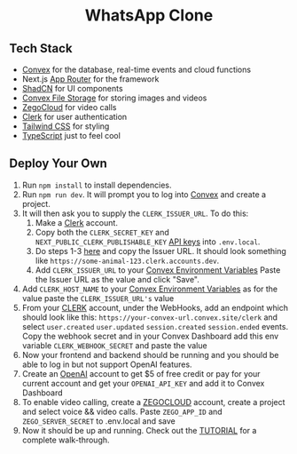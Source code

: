 <h1 align="center">WhatsApp Clone</h1>

## Tech Stack

-   [Convex](https://convex.dev/) for the database, real-time events and cloud functions
-   Next.js [App Router](https://nextjs.org/docs/app) for the framework
-   [ShadCN](https://ui.shadcn.com/) for UI components
-   [Convex File Storage](https://docs.convex.dev/file-storage) for storing images and videos
-   [ZegoCloud](https://www.zegocloud.com) for video calls
-   [Clerk](https://clerk.dev/) for user authentication
-   [Tailwind CSS](https://tailwindcss.com/) for styling
-   [TypeScript](https://www.typescriptlang.org/) just to feel cool

## Deploy Your Own

1. Run `npm install` to install dependencies.
2. Run `npm run dev`. It will prompt you to log into [Convex](https://convex.dev) and create a project.
3. It will then ask you to supply the `CLERK_ISSUER_URL`. To do this:
    1. Make a [Clerk](https://clerk.dev) account.
    2. Copy both the `CLERK_SECRET_KEY` and `NEXT_PUBLIC_CLERK_PUBLISHABLE_KEY` [API keys](https://dashboard.clerk.com/last-active?path=api-keys) into `.env.local`.
    3. Do steps 1-3 [here](https://docs.convex.dev/auth/clerk) and copy the Issuer URL.
       It should look something like `https://some-animal-123.clerk.accounts.dev`.
    4. Add `CLERK_ISSUER_URL` to your [Convex Environment Variables](https://dashboard.convex.dev/deployment/settings/environment-variables?var=CLERK_ISSUER_URL)
       Paste the Issuer URL as the value and click "Save".
4. Add `CLERK_HOST_NAME` to your [Convex Environment Variables](https://dashboard.convex.dev/deployment/settings/environment-variables?var=CLERK_ISSUER_URL) as for the value paste the `CLERK_ISSUER_URL's` value
5. From your [CLERK](https://clerk.dev) account, under the WebHooks, add an endpoint which should look like this: `https://your-convex-url.convex.site/clerk` and select `user.created` `user.updated` `session.created` `session.ended` events. Copy the webhook secret and in your Convex Dashboard add this env variable `CLERK_WEBHOOK_SECRET` and paste the value
6. Now your frontend and backend should be running and you should be able to log in but not support OpenAI features.
7. Create an [OpenAI](https://platform.openai.com/) account to get $5 of free credit or pay for your current account and get your `OPENAI_API_KEY` and add it to Convex Dashboard
8. To enable video calling, create a [ZEGOCLOUD](https://www.zegocloud.com) account, create a project and select voice && video calls. Paste `ZEGO_APP_ID` and `ZEGO_SERVER_SECRET` to .env.local and save
9. Now it should be up and running. Check out the [TUTORIAL](https://youtu.be/sQ1zvdS8eU8) for a complete walk-through.

